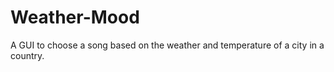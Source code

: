# Weather-Mood
A GUI to choose a song based on the weather and temperature of a city in a country. 
